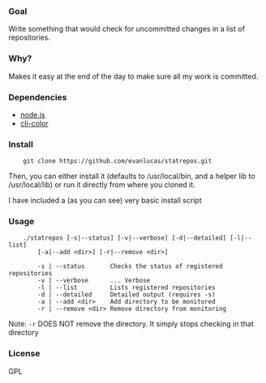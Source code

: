 ### Goal
Write something that would check for uncommitted changes in a list of repositories.

### Why?
Makes it easy at the end of the day to make sure all my work is committed.

### Dependencies
- [node.js](https://github.com/joyent/node)
- [cli-color](https://github.com/medikoo/cli-color)

### Install

		git clone https://github.com/evanlucas/statrepos.git

Then, you can either install it (defaults to /usr/local/bin, and a helper lib to /usr/local/lib) or run it directly from where you cloned it.

I have included a (as you can see) very basic install script

### Usage

		./statrepos [-s|--status] [-v|--verbose] [-d|--detailed] [-l|--list]
			[-a|--add <dir>] [-r|--remove <dir>]

			-s | --status		Checks the status of registered repositories
			-v | --verbose		... Verbose
			-l | --list			Lists registered repositories
			-d | --detailed		Detailed output (requires -s)
			-a | --add <dir>	Add directory to be monitored
			-r | --remove <dir>	Remove directory from monitoring

Note: `-r` DOES NOT remove the directory.  It simply stops checking in that directory

### License
GPL
